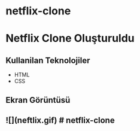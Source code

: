 <h1> netflix-clone<h1>

Netflix Clone Oluşturuldu

<h2> Kullanilan Teknolojiler </h2>
<ul>
<li>HTML</li>
<li>CSS</li>
</ul>

<h2>Ekran Görüntüsü<h2>
![](neftlix.gif)
# netflix-clone
